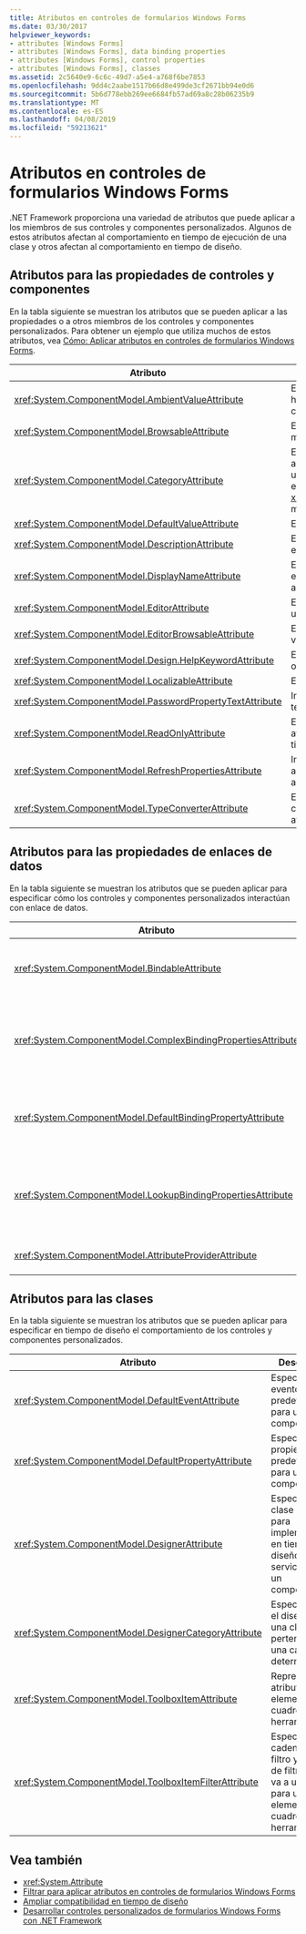 ```yaml
---
title: Atributos en controles de formularios Windows Forms
ms.date: 03/30/2017
helpviewer_keywords:
- attributes [Windows Forms]
- attributes [Windows Forms], data binding properties
- attributes [Windows Forms], control properties
- attributes [Windows Forms], classes
ms.assetid: 2c5640e9-6c6c-49d7-a5e4-a768f6be7853
ms.openlocfilehash: 9dd4c2aabe1517b66d8e499de3cf2671bb94e0d6
ms.sourcegitcommit: 5b6d778ebb269ee6684fb57ad69a8c28b06235b9
ms.translationtype: MT
ms.contentlocale: es-ES
ms.lasthandoff: 04/08/2019
ms.locfileid: "59213621"
---
```

# <a name="attributes-in-windows-forms-controls"></a>Atributos en controles de formularios Windows Forms
.NET Framework proporciona una variedad de atributos que puede aplicar a los miembros de sus controles y componentes personalizados. Algunos de estos atributos afectan al comportamiento en tiempo de ejecución de una clase y otros afectan al comportamiento en tiempo de diseño.  
  
## <a name="attributes-for-control-and-component-properties"></a>Atributos para las propiedades de controles y componentes  
 En la tabla siguiente se muestran los atributos que se pueden aplicar a las propiedades o a otros miembros de los controles y componentes personalizados. Para obtener un ejemplo que utiliza muchos de estos atributos, vea [Cómo: Aplicar atributos en controles de formularios Windows Forms](how-to-apply-attributes-in-windows-forms-controls.md).  
  
|Atributo|Descripción|  
|---------------|-----------------|  
|<xref:System.ComponentModel.AmbientValueAttribute>|Especifica el valor para pasar a una propiedad que hace que esta obtenga su valor de otro origen. Esto se conoce como *ambiente*.|  
|<xref:System.ComponentModel.BrowsableAttribute>|Especifica si una propiedad o un evento se debería mostrar en una ventana **Propiedades**.|  
|<xref:System.ComponentModel.CategoryAttribute>|Especifica el nombre de la categoría en la que se va a agrupar la propiedad o evento cuando se muestre en un <xref:System.Windows.Forms.PropertyGrid> establecer control <xref:System.Windows.Forms.PropertySort.Categorized> modo.|  
|<xref:System.ComponentModel.DefaultValueAttribute>|Especifica el valor predeterminado de una propiedad.|  
|<xref:System.ComponentModel.DescriptionAttribute>|Especifica una descripción para una propiedad o evento.|  
|<xref:System.ComponentModel.DisplayNameAttribute>|Especifica el nombre para mostrar de una propiedad, evento o método `public void` que no toma ningún argumento.|  
|<xref:System.ComponentModel.EditorAttribute>|Especifica el editor que se va a utilizar para cambiar una propiedad.|  
|<xref:System.ComponentModel.EditorBrowsableAttribute>|Especifica que una propiedad o un método son visibles en un editor.|  
|<xref:System.ComponentModel.Design.HelpKeywordAttribute>|Especifica la palabra clave de contexto para una clase o miembro.|  
|<xref:System.ComponentModel.LocalizableAttribute>|Especifica si se debería localizar una propiedad.|  
|<xref:System.ComponentModel.PasswordPropertyTextAttribute>|Indica los caracteres que ocultan la representación del texto de un objeto, como asteriscos.|  
|<xref:System.ComponentModel.ReadOnlyAttribute>|Especifica si la propiedad a la que se enlaza este atributo es de solo lectura o de lectura y escritura en tiempo de diseño.|  
|<xref:System.ComponentModel.RefreshPropertiesAttribute>|Indica que la cuadrícula de la propiedad debería actualizarse cuando cambia el valor de propiedad asociado.|  
|<xref:System.ComponentModel.TypeConverterAttribute>|Especifica el tipo que se debe utilizar como convertidor para el objeto al que está enlazado este atributo.|  
  
## <a name="attributes-for-data-binding-properties"></a>Atributos para las propiedades de enlaces de datos  
 En la tabla siguiente se muestran los atributos que se pueden aplicar para especificar cómo los controles y componentes personalizados interactúan con enlace de datos.  
  
|Atributo|Descripción|  
|---------------|-----------------|  
|<xref:System.ComponentModel.BindableAttribute>|Especifica si una propiedad se utiliza normalmente para enlace.|  
|<xref:System.ComponentModel.ComplexBindingPropertiesAttribute>|Especifica las propiedades del origen de datos y del miembro de datos para un componente.|  
|<xref:System.ComponentModel.DefaultBindingPropertyAttribute>|Especifica la propiedad de enlace predeterminada para un componente.|  
|<xref:System.ComponentModel.LookupBindingPropertiesAttribute>|Especifica las propiedades del origen de datos y del miembro de datos para un componente.|  
|<xref:System.ComponentModel.AttributeProviderAttribute>|Habilita la redirección del atributo.|  
  
## <a name="attributes-for-classes"></a>Atributos para las clases  
 En la tabla siguiente se muestran los atributos que se pueden aplicar para especificar en tiempo de diseño el comportamiento de los controles y componentes personalizados.  
  
|Atributo|Descripción|  
|---------------|-----------------|  
|<xref:System.ComponentModel.DefaultEventAttribute>|Especifica el evento predeterminado para un componente.|  
|<xref:System.ComponentModel.DefaultPropertyAttribute>|Especifica la propiedad predeterminada para un componente.|  
|<xref:System.ComponentModel.DesignerAttribute>|Especifica la clase utilizada para implementar, en tiempo de diseño, los servicios para un componente.|  
|<xref:System.ComponentModel.DesignerCategoryAttribute>|Especifica que el diseñador de una clase pertenece a una categoría determinada.|  
|<xref:System.ComponentModel.ToolboxItemAttribute>|Representa un atributo de un elemento del cuadro de herramientas.|  
|<xref:System.ComponentModel.ToolboxItemFilterAttribute>|Especifica la cadena del filtro y el tipo de filtro que se va a utilizar para un elemento del cuadro de herramientas.|  
  
## <a name="see-also"></a>Vea también

- <xref:System.Attribute>
- [Filtrar para aplicar atributos en controles de formularios Windows Forms](how-to-apply-attributes-in-windows-forms-controls.md)
- [Ampliar compatibilidad en tiempo de diseño](https://docs.microsoft.com/previous-versions/visualstudio/visual-studio-2013/37899azc(v=vs.120))
- [Desarrollar controles personalizados de formularios Windows Forms con .NET Framework](developing-custom-windows-forms-controls.md)
